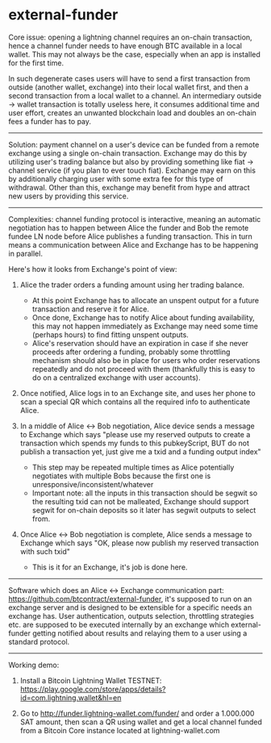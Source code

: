 # external-funder

Core issue: opening a lightning channel requires an on-chain transaction, hence a channel funder needs to have enough BTC available in a local wallet. This may not always be the case, especially when an app is installed for the first time. 

In such degenerate cases users will have to send a first transaction from outside (another wallet, exchange) into their local wallet first, and then a second transaction from a local wallet to a channel. An intermediary outside -> wallet transaction is totally useless here, it consumes additional time and user effort, creates an unwanted blockchain load and doubles an on-chain fees a funder has to pay.

---

Solution: payment channel on a user's device can be funded from a remote exchange using a single on-chain transaction. Exchange may do this by utilizing user's trading balance but also by providing something like fiat -> channel service (if you plan to ever touch fiat). Exchange may earn on this by additionally charging user with some extra fee for this type of withdrawal. Other than this, exchange may benefit from hype and attract new users by providing this service.

---

Complexities: channel funding protocol is interactive, meaning an automatic negotiation has to happen between Alice the funder and Bob the remote fundee LN node before Alice publishes a funding transaction. This in turn means a communication between Alice and Exchange has to be happening in parallel.

Here's how it looks from Exchange's point of view:

1. Alice the trader orders a funding amount using her trading balance.
	- At this point Exchange has to allocate an unspent output for a future transaction and reserve it for Alice.
	- Once done, Exchange has to notify Alice about funding availability, this may not happen immediately as Exchange may need some time (perhaps hours) to find fitting unspent outputs.
	- Alice's reservation should have an expiration in case if she never proceeds after ordering a funding, probably some throttling mechanism should also be in place for users who order reservations repeatedly and do not proceed with them (thankfully this is easy to do on a centralized exchange with user accounts).

2. Once notified, Alice logs in to an Exchange site, and uses her phone to scan a special QR which contains all the required info to authenticate Alice.

3. In a middle of Alice <-> Bob negotiation, Alice device sends a message to Exchange which says "please use my reserved outputs to create a transaction which spends my funds to this pubkeyScript, BUT do not publish a transaction yet, just give me a txid and a funding output index"
	- This step may be repeated multiple times as Alice potentially negotiates with multiple Bobs because the first one is unresponsive/inconsistent/whatever
	- Important note: all the inputs in this transaction should be segwit so the resulting txid can not be malleated, Exchange should support segwit for on-chain deposits so it later has segwit outputs to select from.

4. Once Alice <-> Bob negotiation is complete, Alice sends a message to Exchange which says "OK, please now publish my reserved transaction with such txid"
	- This is it for an Exchange, it's job is done here.

---

Software which does an Alice <-> Exchange communication part: https://github.com/btcontract/external-funder, it's supposed to run on an exchange server and is designed to be extensible for a specific needs an exchange has. User authentication, outputs selection, throttling strategies etc. are supposed to be executed internally by an exchange which external-funder getting notified about results and relaying them to a user using a standard protocol.

--- 

Working demo:

1. Install a Bitcoin Lightning Wallet TESTNET: https://play.google.com/store/apps/details?id=com.lightning.wallet&hl=en

2. Go to http://funder.lightning-wallet.com/funder/ and order a 1.000.000 SAT amount, then scan a QR using wallet and get a local channel funded from a Bitcoin Core instance located at lightning-wallet.com
